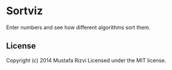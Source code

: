 Sortviz
=======

Enter numbers and see how different algorithms sort them.

## License
Copyright (c) 2014 Mustafa Rizvi
Licensed under the MIT license.
